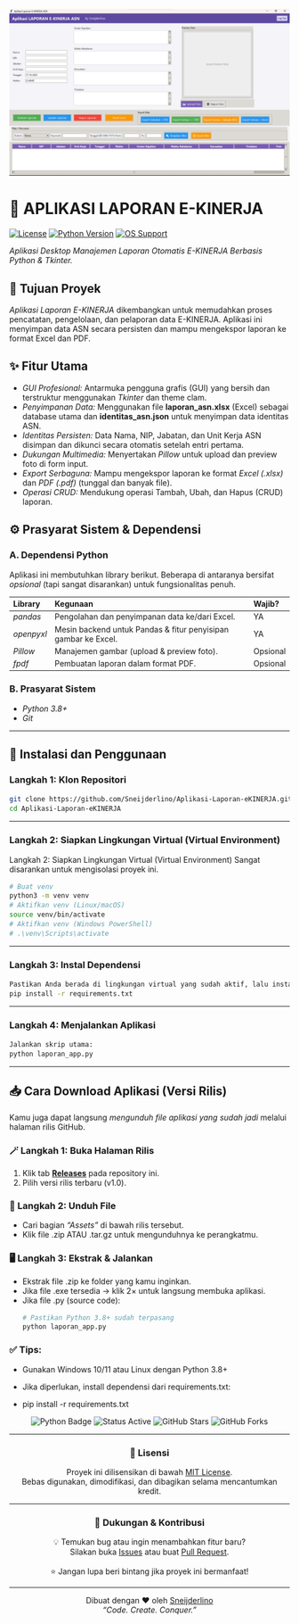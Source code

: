 <p align="center">
  <img src="/img/Walpaper.png" alt="" width="900"/>
</p>

# 🏢 APLIKASI LAPORAN E-KINERJA

[![License](https://img.shields.io/github/license/[USER]/[REPO]?style=for-the-badge&color=2ecc71)](LICENSE)
[![Python Version](https://img.shields.io/badge/Python-3.8+-3776AB.svg?style=for-the-badge&logo=python)](https://www.python.org/)
[![OS Support](https://img.shields.io/badge/OS-Windows%20%7C%20Linux%20%7C%20macOS-informational?style=for-the-badge)](https://www.python.org/)

_Aplikasi Desktop Manajemen Laporan Otomatis E-KINERJA Berbasis Python & Tkinter._


## 🎯 Tujuan Proyek

 _Aplikasi Laporan E-KINERJA_ dikembangkan untuk memudahkan proses pencatatan, pengelolaan, dan pelaporan data E-KINERJA. Aplikasi ini menyimpan data ASN secara persisten dan mampu mengekspor laporan ke format Excel dan PDF.

## ✨ Fitur Utama

- _GUI Profesional:_ Antarmuka pengguna grafis (GUI) yang bersih dan terstruktur menggunakan _Tkinter_ dan theme clam.
- _Penyimpanan Data:_ Menggunakan file **laporan_asn.xlsx** (Excel) sebagai database utama dan **identitas_asn.json** untuk menyimpan data identitas ASN.
- _Identitas Persisten:_ Data Nama, NIP, Jabatan, dan Unit Kerja ASN disimpan dan dikunci secara otomatis setelah entri pertama.
- _Dukungan Multimedia:_ Menyertakan _Pillow_ untuk upload dan preview foto di form input.
- _Export Serbaguna:_ Mampu mengekspor laporan ke format _Excel (.xlsx)_ dan _PDF (.pdf)_ (tunggal dan banyak file).
- _Operasi CRUD:_ Mendukung operasi Tambah, Ubah, dan Hapus (CRUD) laporan.

## ⚙ Prasyarat Sistem & Dependensi

### A. Dependensi Python

Aplikasi ini membutuhkan library berikut. Beberapa di antaranya bersifat _opsional_ (tapi sangat disarankan) untuk fungsionalitas penuh.

| Library    | Kegunaan                                                       | Wajib?   |
| :--------- | :------------------------------------------------------------- | :------- |
| _pandas_   | Pengolahan dan penyimpanan data ke/dari Excel.                 | YA       |
| _openpyxl_ | Mesin backend untuk Pandas & fitur penyisipan gambar ke Excel. | YA       |
| _Pillow_   | Manajemen gambar (upload & preview foto).                      | Opsional |
| _fpdf_     | Pembuatan laporan dalam format PDF.                            | Opsional |

### B. Prasyarat Sistem

- _Python 3.8+_
- _Git_

---

## 🚀 Instalasi dan Penggunaan

### Langkah 1: Klon Repositori

```bash
git clone https://github.com/Sneijderlino/Aplikasi-Laporan-eKINERJA.git
cd Aplikasi-Laporan-eKINERJA
```

---

### Langkah 2: Siapkan Lingkungan Virtual (Virtual Environment)

Langkah 2: Siapkan Lingkungan Virtual (Virtual Environment)
Sangat disarankan untuk mengisolasi proyek ini.

```bash
# Buat venv
python3 -m venv venv
# Aktifkan venv (Linux/macOS)
source venv/bin/activate
# Aktifkan venv (Windows PowerShell)
# .\venv\Scripts\activate
```

---

### Langkah 3: Instal Dependensi

```bash
Pastikan Anda berada di lingkungan virtual yang sudah aktif, lalu instal semua library:
pip install -r requirements.txt
```

---

### Langkah 4: Menjalankan Aplikasi

```bash
Jalankan skrip utama:
python laporan_app.py
```

---


## 📥 Cara Download Aplikasi (Versi Rilis)

Kamu juga dapat langsung *mengunduh file aplikasi yang sudah jadi* melalui halaman rilis GitHub.

### 🪄 Langkah 1: Buka Halaman Rilis
1. Klik tab **[Releases](https://github.com/Sneijderlino/Aplikasi-Laporan-eKINERJA/releases)** pada repository ini.  
2. Pilih versi rilis terbaru (v1.0).

### 💾 Langkah 2: Unduh File
- Cari bagian *“Assets”* di bawah rilis tersebut.
- Klik file .zip ATAU .tar.gz untuk mengunduhnya ke perangkatmu.

### 🖥 Langkah 3: Ekstrak & Jalankan
- Ekstrak file .zip ke folder yang kamu inginkan.
- Jika file .exe tersedia → klik 2× untuk langsung membuka aplikasi.
- Jika file .py (source code):
  ```bash
  # Pastikan Python 3.8+ sudah terpasang
  python laporan_app.py

  ```

### ✅ Tips:

- Gunakan Windows 10/11 atau Linux dengan Python 3.8+

- Jika diperlukan, install dependensi dari requirements.txt:
- pip install -r requirements.txt

<p align="center">
  <img src="https://img.shields.io/badge/Made%20with-Python-blue?style=for-the-badge&logo=python" alt="Python Badge"/>
  <img src="https://img.shields.io/badge/Status-Active-success?style=for-the-badge" alt="Status Active"/>
  <img src="https://img.shields.io/github/stars/Sneijderlino/youtube-downloader-pro?style=for-the-badge" alt="GitHub Stars"/>
  <img src="https://img.shields.io/github/forks/Sneijderlino/youtube-downloader-pro?style=for-the-badge" alt="GitHub Forks"/>
</p>

---

<h3 align="center">📜 Lisensi</h3>

<p align="center">
  Proyek ini dilisensikan di bawah <a href="LICENSE">MIT License</a>.<br>
  Bebas digunakan, dimodifikasi, dan dibagikan selama mencantumkan kredit.
</p>

---

<h3 align="center">💬 Dukungan & Kontribusi</h3>

<p align="center">
  💡 Temukan bug atau ingin menambahkan fitur baru?<br>
  Silakan buka <a href="https://github.com/Sneijderlino/youtube-downloader-pro/issues">Issues</a> atau buat <a href="https://github.com/Sneijderlino/youtube-downloader-pro/pulls">Pull Request</a>.<br><br>
  ⭐ Jangan lupa beri bintang jika proyek ini bermanfaat!
</p>

---

<p align="center">
  Dibuat dengan ❤ oleh <a href="https://github.com/Sneijderlino">Sneijderlino</a><br>
  <em>“Code. Create. Conquer.”</em>
</p>
